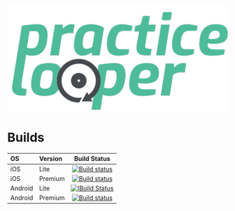 ![Logo](resources/icons/ImageSets/ios/wordlogo.png)

# Builds

|  OS          |     Version   |  Build Status |
|:-------------|:-------------|:--------------:|
| iOS | Lite | [![Build status](https://build.appcenter.ms/v0.1/apps/f630b01a-14e4-455a-8cb2-71706e58845a/branches/master/badge)](https://appcenter.ms) |
| iOS |    Premium   | [![Build status](https://build.appcenter.ms/v0.1/apps/71462301-f61c-4618-8c8f-a49388cc8c7a/branches/master/badge)](https://appcenter.ms) |
| Android | Lite | [![lBuild Status](https://build.appcenter.ms/v0.1/apps/c57e7f17-b0e6-4c7c-a765-72adb16f4e3e/branches/master/badge)](https://appcenter.ms) |
| Android | Premium | [![Build status](https://build.appcenter.ms/v0.1/apps/38cf11cb-90cd-4ad5-b925-ea9e91dbfd0a/branches/master/badge)](https://appcenter.ms) |
